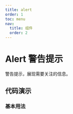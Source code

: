 ```yaml
---
title: alert
order: 1
toc: menu
nav:
  title: 组件
  order: 2
---
```


# Alert 警告提示

警告提示，展现需要关注的信息。

## 代码演示

### 基本用法

<code src="./demo/basic.tsx"></code>

<API src="./index.tsx"></API>
